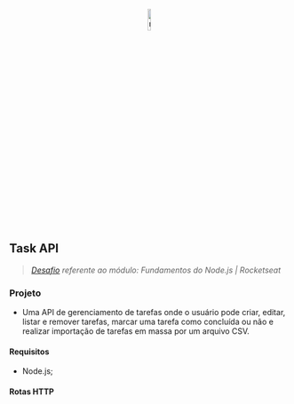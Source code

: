 <p align="center">
  <img src="https://github.com/Carolinatxrs/task-api/assets/70086416/decaa83a-4131-4069-8eee-0b20f9af514a" alt="node.js" style="width: 10%;" />
</p>

## Task API

> *[Desafio](https://efficient-sloth-d85.notion.site/Desafio-01-2d48608f47644519a408b438b52d913f) referente ao módulo: Fundamentos do Node.js | Rocketseat*

### Projeto

- Uma API de gerenciamento de tarefas onde o usuário pode criar, editar, listar e remover tarefas, marcar uma tarefa como concluída ou não e realizar importação de tarefas em massa por um arquivo CSV.


#### Requisitos

- Node.js;


#### Rotas HTTP

<br />
<br />
